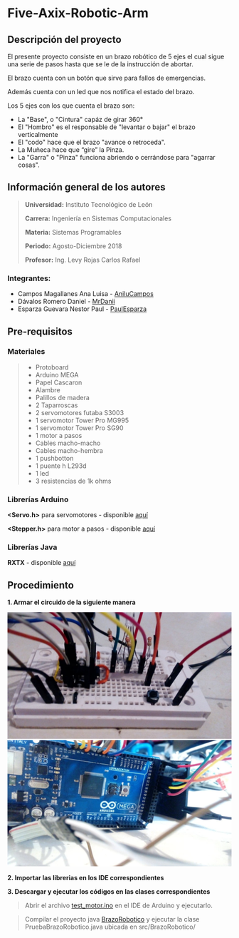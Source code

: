 # Five-Axix-Robotic-Arm

## Descripción del proyecto

El presente proyecto consiste en un brazo robótico de 5 ejes el cual sigue una serie de pasos hasta que se le de la instrucción de abortar.

El brazo cuenta con un botón que sirve para fallos de emergencias.

Además cuenta con un led que nos notifica el estado del brazo.

Los 5 ejes con los que cuenta el brazo son:

* La "Base", o "Cintura" capáz de girar 360°
* El "Hombro" es el responsable de "levantar o bajar" el brazo verticalmente
* El "codo" hace que el brazo "avance o retroceda".
* La Muǹeca hace que “gire” la Pinza.
* La "Garra" o "Pinza" funciona abriendo o cerrándose para "agarrar cosas".

## Información general de los autores

> **Universidad:** Instituto Tecnológico de León
>
> **Carrera:** Ingeniería en Sistemas Computacionales
>
> **Materia:** Sistemas Programables
>
> **Periodo:** Agosto-Diciembre 2018
>
> **Profesor:** Ing. Levy Rojas Carlos Rafael
> 
 ### Integrantes:
 * Campos Magallanes Ana Luisa - [AniluCampos](https://github.com/AniluCampos)
 * Dávalos Romero Daniel - [MrDanii](https://github.com/MrDanii)
 * Esparza Guevara Nestor Paul - [PaulEsparza](https://github.com/PaulEsparza)

## Pre-requisitos 
### Materiales
> * Protoboard
> * Arduino MEGA
> * Papel Cascaron
> * Alambre
> * Palillos de madera
> * 2 Taparroscas
> * 2 servomotores futaba S3003
> * 1 servomotor Tower Pro MG995
> * 1 servomotor Tower Pro SG90
> * 1 motor a pasos
> * Cables macho-macho
> * Cables macho-hembra
> * 1 pushbotton
> * 1 puente h L293d
> * 1 led
> * 3 resistencias de 1k ohms
 
 ### Librerías Arduino
 **<Servo.h>** para servomotores - disponible [aquí](https://www.arduinolibraries.info/libraries/servo)
 
 **<Stepper.h>** para motor a pasos - disponible [aquí](https://www.arduinolibraries.info/libraries/stepper)

 ### Librerías Java 
 **RXTX** - disponible [aquí](http://rxtx.qbang.org/wiki/index.php/Download)
 
 ## Procedimiento
 
 **1. Armar el circuido de la siguiente manera**

 ![](/Imagenes/Circuito1.jpg)
 ![](/Imagenes/Circuito2.jpg)
 
 **2. Importar las librerias en los IDE correspondientes**
 
 **3. Descargar y ejecutar los códigos en las clases correspondientes**

 >Abrir el archivo [test_motor.ino](https://github.com/MrDanii/Five-Axix-Robotic-Arm/blob/master/test_motor/test_motor.ino) en el IDE de Arduino y ejecutarlo.
 
 >Compilar el proyecto java [BrazoRobotico](https://github.com/MrDanii/Five-Axix-Robotic-Arm/tree/master/BrazoRobotico) y ejecutar la clase PruebaBrazoRobotico.java ubicada en
    src/BrazoRobotico/

